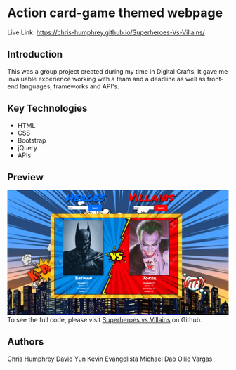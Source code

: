 <h1>Action card-game themed webpage</h1>

Live Link: https://chris-humphrey.github.io/Superheroes-Vs-Villains/

<h2>Introduction</h2>
This was a group project created during my time in Digital Crafts. It gave me invaluable experience working with a team and a deadline as well as front-end languages, frameworks and API's.

## Key Technologies
 * HTML
 * CSS
 * Bootstrap
 * jQuery
 * APIs

<h2>Preview</h2>
<img src="img-5.jpg" style="width= 30px">
To see the full code, please visit <a href="https://github.com/Chris-Humphrey/Superheroes-Vs-Villains">Superheroes vs Villains</a> on Github.

<h2>Authors</h2>
Chris Humphrey
David Yun
Kevin Evangelista
Michael Dao
Ollie Vargas

